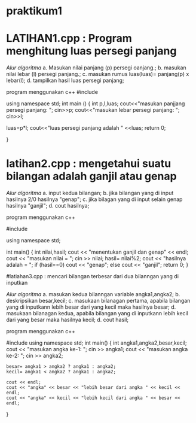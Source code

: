 # praktikum1


# LATIHAN1.cpp : Program menghitung luas persegi panjang

*Alur algoritma*
a. Masukan nilai panjang (p) persegi oanjang.;
b. masukan nilai lebar (l) persegi panjang.;
c. masukan rumus luas(luas)= panjang(p) x lebar(l);
d. tampilkan hasil luas persegi panjang;

program menggunakan c++
#include <iostream>

using namespace std;
int main ()
{
    int p,l,luas;
cout<<"masukan panjjang persegi panjang: ";
cin>>p;
cout<<"masukan lebar persegi panjang: ";
cin>>l;

luas=p*l;
cout<<"luas persegi panjang adalah " <<luas;
return 0;

}

# latihan2.cpp : mengetahui suatu bilangan adalah ganjil atau genap

*Alur algoritma*
a. input kedua bilangan;
b. jika bilangan yang di input hasilnya 2/0 hasilnya "genap";
c. jika bilagan yang di input selain genap hasilnya "ganjil";
d. cout hasilnya;

program menggunakan c++

#include <iostream>

using namespace std;

int main()
{
    int nilai,hasil;
    cout << "menentukan ganjil dan genap" << endl;
    cout << "masukan nilai = ";
    cin >> nilai;
    hasil= nilai%2;
    cout << "hasilnya adalah = ";
    if (hasil==0)
        cout << "genap";
    else
        cout << "ganjil";
        return 0;
}

#latiahan3.cpp : mencari bilangan terbesar dari dua bilanngan yang di inputkan

*Alur algoritma*
a. masukan kedua bilanngan variable angka1,angka2; 
b. deskripsikan besar,kecil;
c. masukaan bilanagan pertama, apabila bilangan yang di inputkann lebih besar dari yang kecil maka hasilnya besar;
d. masukaan bilanagan kedua, apabila bilangan yang di inputkann lebih kecil dari yang besar maka hasilnya kecil;
d. cout hasil;

program menggunakan c++

#include <iostream>
using namespace std;
int main()
{
    int angka1,angka2,besar,kecil;
    cout << "masukan angka ke-1: ";
    cin >> angka1;
    cout << "masukan angka ke-2: ";
    cin >> angka2;

    besar= angka1 > angka2 ? angka1 : angka2;
    kecil= angka1 < angka2 ? angka1 : angka2;

    cout << endl;
    cout << "angka" << besar << "lebih besar dari angka " << kecil << endl;
    cout << "angka" << kecil << "lebih kecil dari angka " << besar << endl;
}
